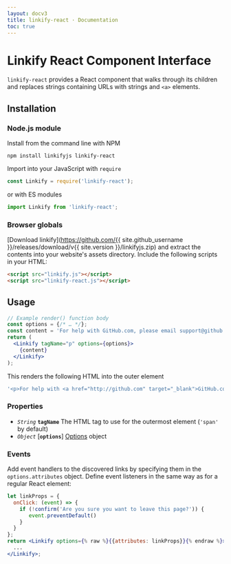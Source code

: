 ```yaml
---
layout: docv3
title: linkify-react · Documentation
toc: true
---
```


# Linkify React Component Interface

`linkify-react` provides a React component that walks through its children and
replaces strings containing URLs with strings and `<a>` elements.

## Installation

### Node.js module

Install from the command line with NPM
```
npm install linkifyjs linkify-react
```

Import into your JavaScript with `require`
```js
const Linkify = require('linkify-react');
```

or with ES modules

```js
import Linkify from 'linkify-react';
```

### Browser globals

[Download linkify](https://github.com/{{ site.github_username }}/releases/download/v{{ site.version }}/linkifyjs.zip)
and extract the contents into your website's assets directory.
Include the following scripts in your HTML:

```html
<script src="linkify.js"></script>
<script src="linkify-react.js"></script>
```

## Usage

```jsx
// Example render() function body
const options = {/* … */};
const content = 'For help with GitHub.com, please email support@github.com';
return (
  <Linkify tagName="p" options={options}>
    {content}
  </Linkify>
);
```

This renders the following HTML into the outer element

```js
'<p>For help with <a href="http://github.com" target="_blank">GitHub.com</a>, please email <a href="mailto:support@github.com">support@github.com</a></p>'
```

### Properties

* _`String`_ **`tagName`** The HTML tag to use for the outermost element (`'span'` by default)
* _`Object`_ [**`options`**] [Options](options.html) object

### Events

Add event handlers to the discovered links by specifying them in the
`options.attributes` object. Define event listeners in the same way as
for a regular React element:

```jsx
let linkProps = {
  onClick: (event) => {
    if (!confirm('Are you sure you want to leave this page?')) {
       event.preventDefault()
    }
  }
};
return <Linkify options={% raw %}{{attributes: linkProps}}{% endraw %}>
  ...
</Linkify>;
```
